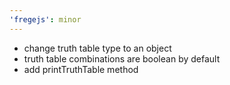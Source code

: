 ```yaml
---
'fregejs': minor
---
```


* change truth table type to an object
* truth table combinations are boolean by default
* add printTruthTable method
